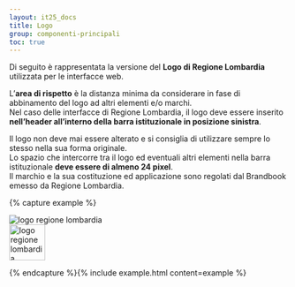 ```yaml
---
layout: it25_docs
title: Logo
group: componenti-principali
toc: true
---
```


Di seguito è rappresentata la versione del **Logo di Regione Lombardia** utilizzata per le interfacce web.

L’**area di rispetto** è la distanza minima da considerare in fase di abbinamento del logo ad altri elementi e/o marchi.  
Nel caso delle interfacce di Regione Lombardia, il logo deve essere inserito **nell’header all’interno della barra istituzionale in posizione sinistra**.  

Il logo non deve mai essere alterato e si consiglia di utilizzare sempre lo stesso nella sua forma originale.  
Lo spazio che intercorre tra il logo ed eventuali altri elementi nella barra istituzionale **deve essere di almeno 24 pixel**.  
Il marchio e la sua costituzione ed applicazione sono regolati dal Brandbook emesso da Regione Lombardia.

{% capture example %}

<div class="d-flex flex-row mb-3">
  <div class="p-2 me-5"> 
  <img src="{{ site.baseurl }}/dist/assets/img/logo-rl.png"
    alt="logo regione lombardia" class="it25-header-logo d-none d-md-block">
  </div>
  <div class="p-2 primary-bg rounded-3">
  <img style="height: 65px" src="{{ site.baseurl }}/dist/assets/img/logo-rl-bianco.png"
    alt="logo regione lombardia" class="it25-header-logo d-none d-md-block">
  </div>
</div>

{% endcapture %}{% include example.html content=example %}
